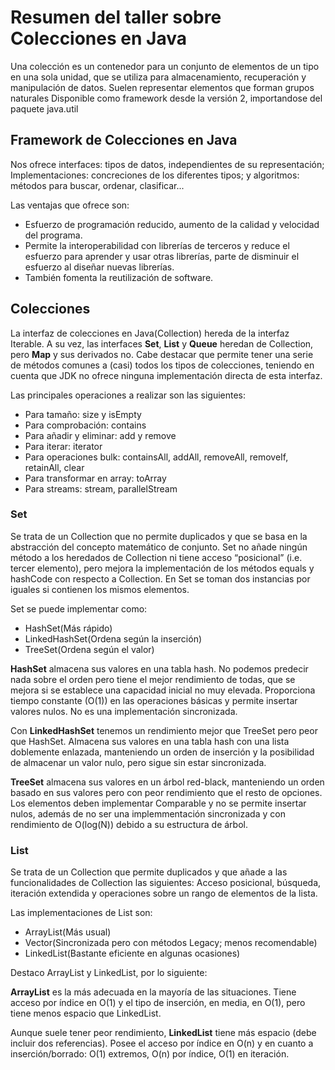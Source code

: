 # Resumen del taller sobre Colecciones en Java

Una colección es un contenedor para un conjunto de elementos de un tipo en una sola unidad, que se utiliza para almacenamiento, recuperación y manipulación de datos. Suelen representar elementos que forman grupos naturales
Disponible como framework desde la versión 2, importandose del paquete java.util

## Framework de Colecciones en Java
Nos ofrece interfaces: tipos de datos, independientes de su representación;
Implementaciones: concreciones de los diferentes tipos;
y algoritmos: métodos para buscar, ordenar, clasificar...

Las ventajas que ofrece son:

* Esfuerzo de programación reducido, aumento de la calidad y velocidad del programa.
* Permite la interoperabilidad con librerías de terceros y reduce el esfuerzo para aprender y usar otras librerías, parte de disminuir el esfuerzo al diseñar nuevas librerías.
* También fomenta la reutilización de software.

## Colecciones
La interfaz de colecciones en Java(Collection<E>) hereda de la interfaz Iterable<E>. A su vez, las interfaces __Set<E>__, __List<E>__ y __Queue<E>__ heredan de Collection<E>, pero __Map__ y sus derivados no. Cabe destacar que permite tener una serie de métodos comunes a (casi) todos los tipos de colecciones, teniendo en cuenta que JDK no ofrece ninguna implementación directa de esta interfaz.

Las principales operaciones a realizar son las siguientes:

- Para tamaño: size y isEmpty
- Para comprobación: contains
- Para añadir y eliminar: add y remove
- Para iterar: iterator
- Para operaciones bulk: containsAll, addAll, removeAll, removeIf, retainAll, clear
- Para transformar en array: toArray
- Para streams: stream, parallelStream

### Set
Se trata de un Collection<E> que no permite duplicados y que se basa en la abstracción del concepto matemático de conjunto.
Set no añade ningún método a los heredados de Collection<E> ni tiene acceso “posicional” (i.e. tercer elemento), pero mejora la implementación de los métodos equals y hashCode con respecto a Collection<E>. En Set se toman dos instancias por iguales si contienen los mismos elementos.

Set se puede implementar como:

- HashSet(Más rápido)
- LinkedHashSet(Ordena según la inserción)
- TreeSet(Ordena según el valor)

__HashSet<E>__ almacena sus valores en una tabla hash. No podemos predecir nada sobre el orden pero tiene el mejor rendimiento de todas, que se mejora si se establece una capacidad inicial no muy elevada. Proporciona tiempo constante (O(1)) en las operaciones básicas y permite insertar valores nulos. No es una implementación sincronizada.

Con __LinkedHashSet<E>__ tenemos un rendimiento mejor que TreeSet<E> pero peor que HashSet<E>. Almacena sus valores en una tabla hash con una lista doblemente enlazada, manteniendo un orden de inserción y la posibilidad de almacenar un valor nulo, pero sigue sin estar sincronizada.

__TreeSet<E>__ almacena sus valores en un árbol red-black, manteniendo un orden basado en sus valores pero con peor rendimiento que el resto de opciones. Los elementos deben implementar Comparable y no se permite insertar nulos, además de no ser una implemmentación sincronizada y con rendimiento de O(log(N)) debido a su estructura de árbol.

### List
Se trata de un Collection<E> que permite duplicados y que añade a las funcionalidades de Collection<E> las siguientes:
Acceso posicional, búsqueda, iteración extendida y operaciones sobre un rango de elementos de la lista.

Las implementaciones de List son:

- ArrayList(Más usual)
- Vector(Sincronizada pero con métodos Legacy; menos recomendable)
- LinkedList(Bastante eficiente en algunas ocasiones)

Destaco ArrayList y LinkedList, por lo siguiente:

__ArrayList__ es la más adecuada en la mayoría de las situaciones. Tiene acceso por índice en O(1) y el tipo de inserción, en media, en O(1), pero tiene menos espacio que LinkedList.

Aunque suele tener peor rendimiento, __LinkedList<E>__ tiene más espacio (debe incluir dos referencias). Posee el acceso por índice en O(n) y en cuanto a inserción/borrado: O(1) extremos, O(n) por índice, O(1) en iteración.
